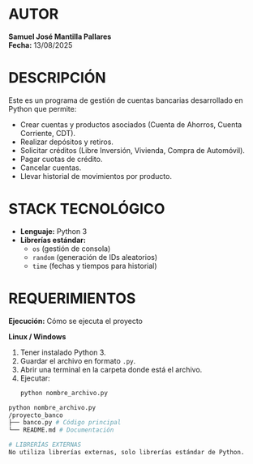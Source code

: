 # AUTOR  
**Samuel José Mantilla Pallares**  
**Fecha:** 13/08/2025  

# DESCRIPCIÓN  
Este es un programa de gestión de cuentas bancarias desarrollado en Python que permite:  
- Crear cuentas y productos asociados (Cuenta de Ahorros, Cuenta Corriente, CDT).  
- Realizar depósitos y retiros.  
- Solicitar créditos (Libre Inversión, Vivienda, Compra de Automóvil).  
- Pagar cuotas de crédito.  
- Cancelar cuentas.  
- Llevar historial de movimientos por producto.  

# STACK TECNOLÓGICO  
- **Lenguaje:** Python 3  
- **Librerías estándar:**  
  - `os` (gestión de consola)  
  - `random` (generación de IDs aleatorios)  
  - `time` (fechas y tiempos para historial)  

# REQUERIMIENTOS  
**Ejecución:** Cómo se ejecuta el proyecto  

**Linux / Windows**  
1. Tener instalado Python 3.  
2. Guardar el archivo en formato `.py`.  
3. Abrir una terminal en la carpeta donde está el archivo.  
4. Ejecutar:  
   ```bash
   python nombre_archivo.py

```bash
python nombre_archivo.py
/proyecto_banco
├── banco.py # Código principal
└── README.md # Documentación

# LIBRERÍAS EXTERNAS
No utiliza librerías externas, solo librerías estándar de Python.
